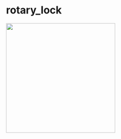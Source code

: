 # rotary_lock

<img width="300" src="https://github.com/taylanyildiz/roary_lock/assets/37551474/13c3432f-856a-4514-8751-ef842612d703">
